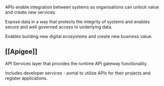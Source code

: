 APIs enable integration between systems so organisations can unlock value and create new services.

Expose data in a way that protects the integrity of systems and enables secure and well governed access to underlying data.

Enables building new digital ecosystems and create new business value.


## [[Apigee]]

API Services layer that provides the runtime API gateway functionality.

Includes developer services - portal to utilize APIs for their projects and register applications.




